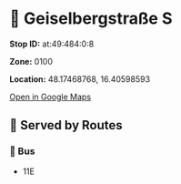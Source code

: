# 🚉 Geiselbergstraße S


**Stop ID:** at:49:484:0:8

**Zone:** 0100

**Location:** 48.17468768, 16.40598593

[Open in Google Maps](https://www.google.com/maps?q=48.17468768,16.40598593)

## 🚆 Served by Routes

### 🚌 Bus
- 11E